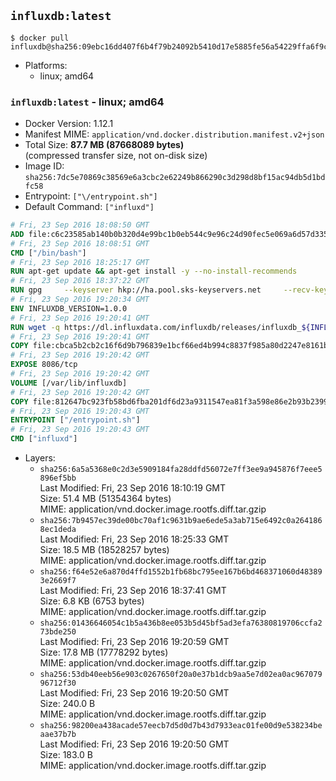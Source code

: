 ## `influxdb:latest`

```console
$ docker pull influxdb@sha256:09ebc16dd407f6b4f79b24092b5410d17e5885fe56a54229ffa6f9c02b46190c
```

-	Platforms:
	-	linux; amd64

### `influxdb:latest` - linux; amd64

-	Docker Version: 1.12.1
-	Manifest MIME: `application/vnd.docker.distribution.manifest.v2+json`
-	Total Size: **87.7 MB (87668089 bytes)**  
	(compressed transfer size, not on-disk size)
-	Image ID: `sha256:7dc5e70869c38569e6a3cbc2e62249b866290c3d298d8bf15ac94db5d1bdfc58`
-	Entrypoint: `["\/entrypoint.sh"]`
-	Default Command: `["influxd"]`

```dockerfile
# Fri, 23 Sep 2016 18:08:50 GMT
ADD file:c6c23585ab140b0b320d4e99bc1b0eb544c9e96c24d90fec5e069a6d57d335ca in / 
# Fri, 23 Sep 2016 18:08:51 GMT
CMD ["/bin/bash"]
# Fri, 23 Sep 2016 18:25:17 GMT
RUN apt-get update && apt-get install -y --no-install-recommends 		ca-certificates 		curl 		wget 	&& rm -rf /var/lib/apt/lists/*
# Fri, 23 Sep 2016 18:37:22 GMT
RUN gpg     --keyserver hkp://ha.pool.sks-keyservers.net     --recv-keys 05CE15085FC09D18E99EFB22684A14CF2582E0C5
# Fri, 23 Sep 2016 19:20:34 GMT
ENV INFLUXDB_VERSION=1.0.0
# Fri, 23 Sep 2016 19:20:41 GMT
RUN wget -q https://dl.influxdata.com/influxdb/releases/influxdb_${INFLUXDB_VERSION}_amd64.deb.asc &&     wget -q https://dl.influxdata.com/influxdb/releases/influxdb_${INFLUXDB_VERSION}_amd64.deb &&     gpg --batch --verify influxdb_${INFLUXDB_VERSION}_amd64.deb.asc influxdb_${INFLUXDB_VERSION}_amd64.deb &&     dpkg -i influxdb_${INFLUXDB_VERSION}_amd64.deb &&     rm -f influxdb_${INFLUXDB_VERSION}_amd64.deb*
# Fri, 23 Sep 2016 19:20:41 GMT
COPY file:cbca5b2cb2c16f6d9b796839e1bcf66ed4b994c8837f985a80d2247e8161bcc7 in /etc/influxdb/influxdb.conf 
# Fri, 23 Sep 2016 19:20:42 GMT
EXPOSE 8086/tcp
# Fri, 23 Sep 2016 19:20:42 GMT
VOLUME [/var/lib/influxdb]
# Fri, 23 Sep 2016 19:20:42 GMT
COPY file:812647bc923fb58bd6fba201df6d23a9311547ea81f3a598e86e2b93b2399169 in /entrypoint.sh 
# Fri, 23 Sep 2016 19:20:43 GMT
ENTRYPOINT ["/entrypoint.sh"]
# Fri, 23 Sep 2016 19:20:43 GMT
CMD ["influxd"]
```

-	Layers:
	-	`sha256:6a5a5368e0c2d3e5909184fa28ddfd56072e7ff3ee9a945876f7eee5896ef5bb`  
		Last Modified: Fri, 23 Sep 2016 18:10:19 GMT  
		Size: 51.4 MB (51354364 bytes)  
		MIME: application/vnd.docker.image.rootfs.diff.tar.gzip
	-	`sha256:7b9457ec39de00bc70af1c9631b9ae6ede5a3ab715e6492c0a2641868ec1deda`  
		Last Modified: Fri, 23 Sep 2016 18:25:33 GMT  
		Size: 18.5 MB (18528257 bytes)  
		MIME: application/vnd.docker.image.rootfs.diff.tar.gzip
	-	`sha256:f64e52e6a870d4ffd1552b1fb68bc795ee167b6bd468371060d483893e2669f7`  
		Last Modified: Fri, 23 Sep 2016 18:37:41 GMT  
		Size: 6.8 KB (6753 bytes)  
		MIME: application/vnd.docker.image.rootfs.diff.tar.gzip
	-	`sha256:01436646054c1b5a436b8ee053b5d45bf5ad3efa76380819706ccfa273bde250`  
		Last Modified: Fri, 23 Sep 2016 19:20:59 GMT  
		Size: 17.8 MB (17778292 bytes)  
		MIME: application/vnd.docker.image.rootfs.diff.tar.gzip
	-	`sha256:53db40eeb56e903c0267650f20a0e37b1dcb9aa5e7d02ea0ac96707996712f30`  
		Last Modified: Fri, 23 Sep 2016 19:20:50 GMT  
		Size: 240.0 B  
		MIME: application/vnd.docker.image.rootfs.diff.tar.gzip
	-	`sha256:98200ea438acade57eecb7d5d0d7b43d7933eac01fe00d9e538234beaae37b7b`  
		Last Modified: Fri, 23 Sep 2016 19:20:50 GMT  
		Size: 183.0 B  
		MIME: application/vnd.docker.image.rootfs.diff.tar.gzip

